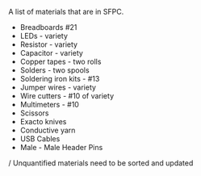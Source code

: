 A list of materials that are in SFPC. 

- Breadboards #21 
- LEDs - variety 
- Resistor - variety  
- Capacitor - variety   
- Copper tapes - two rolls  
- Solders - two spools 
- Soldering iron kits - #13
- Jumper wires - variety  
- Wire cutters - #10 of variety  
- Multimeters - #10 
- Scissors
- Exacto knives 
- Conductive yarn 
- USB Cables 
- Male - Male Header Pins 

/ Unquantified materials need to be sorted and updated  
